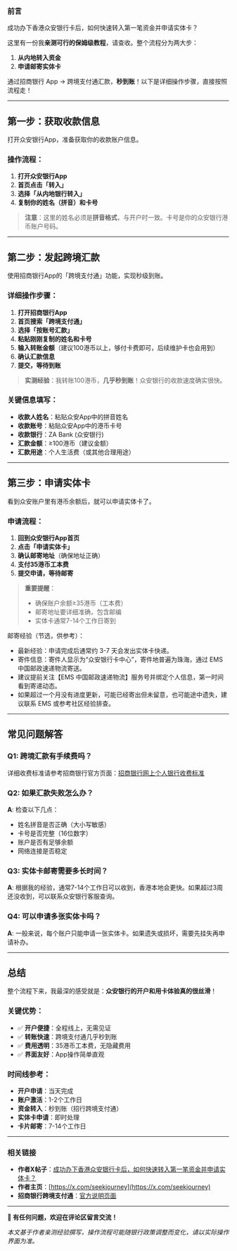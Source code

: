 ### 前言

成功办下香港众安银行卡后，如何快速转入第一笔资金并申请实体卡？

这里有一份我**亲测可行的保姆级教程**，请查收。整个流程分为两大步：

1. **从内地转入资金**
2. **申请邮寄实体卡**

通过招商银行 App → 跨境支付通汇款，**秒到账**！以下是详细操作步骤，直接按照流程走！

---

## 第一步：获取收款信息

打开众安银行App，准备获取你的收款账户信息。

### 操作流程：

1. **打开众安银行App**
2. **首页点击「转入」**
3. **选择「从内地银行转入」**
4. **复制你的姓名（拼音）和卡号**

> **注意**：这里的姓名必须是**拼音格式**，与开户时一致。卡号是你的众安银行港币账户号码。

---

## 第二步：发起跨境汇款

使用招商银行App的「跨境支付通」功能，实现秒级到账。

### 详细操作步骤：

1. **打开招商银行App**
2. **首页搜索「跨境支付通」**
3. **选择「按账号汇款」**
4. **粘贴刚刚复制的姓名和卡号**
5. **输入转账金额**（建议100港币以上，够付卡费即可，后续维护卡也会用到）
6. **确认汇款信息**
7. **提交，等待到账**

> **实测经验**：我转账100港币，**几乎秒到账**！众安银行的收款速度确实很快。

### 关键信息填写：

- **收款人姓名**：粘贴众安App中的拼音姓名
- **收款账号**：粘贴众安App中的港币卡号
- **收款银行**：ZA Bank (众安银行)
- **汇款金额**：≥100港币（建议金额）
- **汇款用途**：个人生活费（或其他合理用途）

---

## 第三步：申请实体卡

看到众安账户里有港币余额后，就可以申请实体卡了。

### 申请流程：

1. **回到众安银行App首页**
2. **点击「申请实体卡」**
3. **确认邮寄地址**（确保地址正确）
4. **支付35港币工本费**
5. **提交申请，等待邮寄**

> **重要提醒**：
> - 确保账户余额≥35港币（工本费）
> - 邮寄地址要详细准确，包含邮编
> - 实体卡通常7-14个工作日寄到

邮寄经验（节选，供参考）：

- 最新经验：申请完成后通常约 3-7 天会发出实体卡快递。
- 寄件信息：寄件人显示为“众安银行卡中心”，寄件地普遍为珠海，通过 EMS 中国邮政速递物流寄送。
- 建议提前关注【EMS 中国邮政速递物流】服务号并绑定个人信息，第一时间看到寄递动态。
- 如果超过一个月没有进度更新，可能已经寄出但未留意，也可能途中遗失，建议联系 EMS 或参考社区经验排查。

---

## 常见问题解答

### Q1: 跨境汇款有手续费吗？

详细收费标准请参考招商银行官方页面：[招商银行网上个人银行收费标准](https://www.cmbchina.com/personalbank/gb/page/standfee.htm)

### Q2: 如果汇款失败怎么办？

**A**: 检查以下几点：
- 姓名拼音是否正确（大小写敏感）
- 卡号是否完整（16位数字）
- 账户是否有足够余额
- 网络连接是否稳定

### Q3: 实体卡邮寄需要多长时间？

**A**: 根据我的经验，通常7-14个工作日可以收到，香港本地会更快。如果超过3周还没收到，可以联系众安银行客服查询。

### Q4: 可以申请多张实体卡吗？

**A**: 一般来说，每个账户只能申请一张实体卡。如果遗失或损坏，需要先挂失再申请补办。

---

## 总结

整个流程下来，我最深的感受就是：**众安银行的开户和用卡体验真的很丝滑**！

### 关键优势：
- ✅ **开户便捷**：全程线上，无需见证
- ✅ **转账快速**：跨境支付通几乎秒到账
- ✅ **费用透明**：35港币工本费，无隐藏费用
- ✅ **界面友好**：App操作简单直观

### 时间线参考：
- **开户申请**：当天完成
- **账户激活**：1-2个工作日
- **资金转入**：秒到账（招行跨境支付通）
- **实体卡申请**：即时处理
- **卡片邮寄**：7-14个工作日

---

### 相关链接

- **作者X帖子**：[成功办下香港众安银行卡后，如何快速转入第一笔资金并申请实体卡？](https://x.com/seekjourney/status/1976185279879987676)
- **作者主页**：[https://x.com/seekjourney](https://x.com/seekjourney)
- **招商银行跨境支付通**：[官方说明页面](https://www.cmbchina.com)

---

**💬 有任何问题，欢迎在评论区留言交流！**

*本文基于作者亲测经验撰写，操作流程可能随银行政策调整而变化，请以实际操作界面为准。*